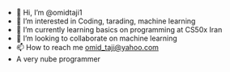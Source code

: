- 👋 Hi, I’m @omidtaji1
- 👀 I’m interested in Coding, tarading, machine learning
- 🌱 I’m currently learning basics on programming at CS50x Iran
- 💞️ I’m looking to collaborate on machine learning
- 📫 How to reach me omid_taji@yahoo.com
- A very nube programmer

<!---
omidtaji1/omidtaji1 is a ✨ basical ✨ repository because its `README.md` (this file) appears on your GitHub profile.
You can click the Preview link to take a look at your changes.
--->
